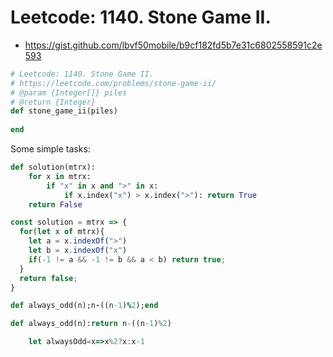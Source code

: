 # Leetcode: 1140. Stone Game II.

- https://gist.github.com/lbvf50mobile/b9cf182fd5b7e31c6802558591c2e593

```Ruby
# Leetcode: 1140. Stone Game II.
# https://leetcode.com/problems/stone-game-ii/
# @param {Integer[]} piles
# @return {Integer}
def stone_game_ii(piles)
    
end
```

Some simple tasks:
```Python
def solution(mtrx):
    for x in mtrx:
        if "x" in x and ">" in x:
            if x.index("x") > x.index(">"): return True
    return False
```

```JavaScript
const solution = mtrx => {
  for(let x of mtrx){
    let a = x.indexOf(">")
    let b = x.indexOf("x")
    if(-1 != a && -1 != b && a < b) return true;
  }
  return false;
}
```
```Ruby
def always_odd(n);n-((n-1)%2);end
```

```Python
def always_odd(n):return n-((n-1)%2)
```

```JavaScript
    let alwaysOdd=x=>x%2?x:x-1
```